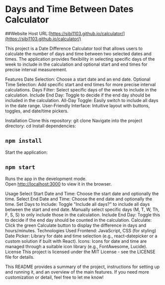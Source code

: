 # Days and Time Between Dates Calculator

##Website Host URL:[https://sibi1103.github.io/calculator/](https://sibi1103.github.io/calculator/)

This project is a Date Difference Calculator tool that allows users to calculate the number of days and time between two selected dates and times. The application provides flexibility in selecting specific days of the week to include in the calculation and optional start and end times for precise interval measurement.

Features
Date Selection: Choose a start date and an end date.
Optional Time Selection: Add specific start and end times for more precise interval calculations.
Days Filter: Select specific days of the week to include in the calculation.
Include End Day: Toggle to decide if the end day should be included in the calculation.
All-Day Toggle: Easily switch to include all days in the date range.
User-Friendly Interface: Intuitive layout with buttons, toggles, and date/time pickers.

Installation
Clone this repository:
git clone <repository-url>
Navigate into the project directory:
cd 
Install dependencies:
## `npm install`
Start the application:
## `npm start`

Runs the app in the development mode.\
Open [http://localhost:3000](http://localhost:3000) to view it in the browser.

Usage
Select Start Date and Time: Choose the start date and optionally the time.
Select End Date and Time: Choose the end date and optionally the time.
Set Days to Include:
Toggle "Include all days?" to include all days between the start and end date.
Manually select specific days (M, T, W, Th, F, S, S) to only include those in the calculation.
Include End Day: Toggle this to decide if the end day should be counted in the calculation.
Calculate: Click the green Calculate button to display the difference in days and hours/minutes.
Technologies Used
Frontend: JavaScript, CSS (for styling)
Date Picker: Library for date and time selection (e.g., react-datepicker or a custom solution if built with React).
Icons: Icons for date and time are managed through a suitable icon library (e.g., FontAwesome, Lucide).
License
This project is licensed under the MIT License - see the LICENSE file for details.

This README provides a summary of the project, instructions for setting up and running it, and an overview of the main features. If you need more customization or detail, feel free to let me know!


